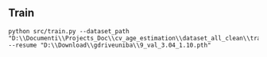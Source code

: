 ## Train

    python src/train.py --dataset_path "D:\\Documenti\\Projects_Doc\\cv_age_estimation\\dataset_all_clean\\train_aug" --resume "D:\\Download\\gdriveuniba\\9_val_3.04_1.10.pth"